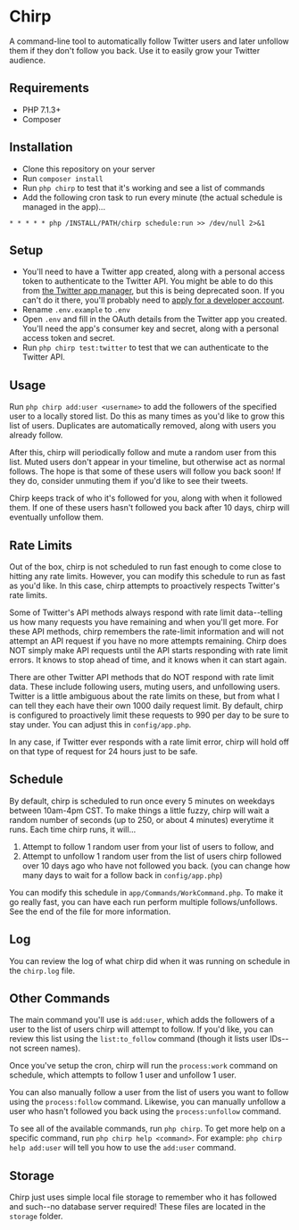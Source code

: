 # Chirp

A command-line tool to automatically follow Twitter users and later unfollow them if they don't follow you back. Use it to easily grow your Twitter audience.

## Requirements
* PHP 7.1.3+
* Composer

## Installation
* Clone this repository on your server
* Run `composer install`
* Run `php chirp` to test that it's working and see a list of commands
* Add the following cron task to run every minute (the actual schedule is managed in the app)...
```
* * * * * php /INSTALL/PATH/chirp schedule:run >> /dev/null 2>&1
```

## Setup
* You'll need to have a Twitter app created, along with a personal access token to authenticate to the Twitter API. You might be able to do this from [the Twitter app manager](https://apps.twitter.com/), but this is being deprecated soon. If you can't do it there, you'll probably need to [apply for a developer account](https://developer.twitter.com).
* Rename `.env.example` to `.env`
* Open `.env` and fill in the OAuth details from the Twitter app you created. You'll need the app's consumer key and secret, along with a personal access token and secret.
* Run `php chirp test:twitter` to test that we can authenticate to the Twitter API.

## Usage
Run `php chirp add:user <username>` to add the followers of the specified user to a locally stored list. Do this as many times as you'd like to grow this list of users. Duplicates are automatically removed, along with users you already follow.

After this, chirp will periodically follow and mute a random user from this list. Muted users don't appear in your timeline, but otherwise act as normal follows. The hope is that some of these users will follow you back soon! If they do, consider unmuting them if you'd like to see their tweets.

Chirp keeps track of who it's followed for you, along with when it followed them. If one of these users hasn't followed you back after 10 days, chirp will eventually unfollow them.

## Rate Limits
Out of the box, chirp is not scheduled to run fast enough to come close to hitting any rate limits. However, you can modify this schedule to run as fast as you'd like. In this case, chirp attempts to proactively respects Twitter's rate limits.

Some of Twitter's API methods always respond with rate limit data--telling us how many requests you have remaining and when you'll get more. For these API methods, chirp remembers the rate-limit information and will not attempt an API request if you have no more attempts remaining. Chirp does NOT simply make API requests until the API starts responding with rate limit errors. It knows to stop ahead of time, and it knows when it can start again.

There are other Twitter API methods that do NOT respond with rate limit data. These include following users, muting users, and unfollowing users. Twitter is a little ambiguous about the rate limits on these, but from what I can tell they each have their own 1000 daily request limit. By default, chirp is configured to proactively limit these requests to 990 per day to be sure to stay under. You can adjust this in `config/app.php`.

In any case, if Twitter ever responds with a rate limit error, chirp will hold off on that type of request for 24 hours just to be safe.

## Schedule
By default, chirp is scheduled to run once every 5 minutes on weekdays between 10am-4pm CST. To make things a little fuzzy, chirp will wait a random number of seconds (up to 250, or about 4 minutes) everytime it runs. Each time chirp runs, it will...

1) Attempt to follow 1 random user from your list of users to follow, and
2) Attempt to unfollow 1 random user from the list of users chirp followed over 10 days ago who have not followed you back. (you can change how many days to wait for a follow back in `config/app.php`)

You can modify this schedule in `app/Commands/WorkCommand.php`. To make it go really fast, you can have each run perform multiple follows/unfollows. See the end of the file for more information.

## Log
You can review the log of what chirp did when it was running on schedule in the `chirp.log` file.

## Other Commands
The main command you'll use is `add:user`, which adds the followers of a user to the list of users chirp will attempt to follow. If you'd like, you can review this list using the `list:to_follow` command (though it lists user IDs--not screen names).

Once you've setup the cron, chirp will run the `process:work` command on schedule, which attempts to follow 1 user and unfollow 1 user.

You can also manually follow a user from the list of users you want to follow using the `process:follow` command. Likewise, you can manually unfollow a user who hasn't followed you back using the `process:unfollow` command.

To see all of the available commands, run `php chirp`. To get more help on a specific command, run `php chirp help <command>`. For example: `php chirp help add:user` will tell you how to use the `add:user` command.

## Storage
Chirp just uses simple local file storage to remember who it has followed and such--no database server required! These files are located in the `storage` folder.